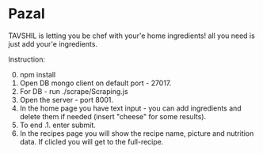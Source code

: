 # Pazal

TAVSHIL is letting you be chef with your'e home ingredients! 
all you need is just add your'e ingredients.



Instruction:

0. npm install
1. Open DB mongo client on default port - 27017. 
2. For DB - run ./scrape/Scraping.js
3. Open the server - port 8001.
4. In the home page you have text input - you can add ingredients and delete them if needed (insert "cheese" for some results).
5. To end .1. enter submit.
6. In the recipes page you will show the recipe name, picture and nutrition data. If clicled you will get to the full-recipe.

